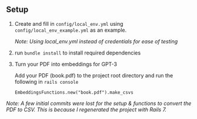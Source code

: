 ## Setup

1. Create and fill in `config/local_env.yml` using `config/local_env_example.yml` as an example.

   _Note: Using local_env.yml instead of credentials for ease of testing_

2. run `bundle install` to install required dependencies

3. Turn your PDF into embeddings for GPT-3

   Add your PDF (book.pdf) to the project root directory and run the following in `rails console`

   ```
   EmbeddingsFunctions.new("book.pdf").make_csvs
   ```

_Note: A few initial commits were lost for the setup & functions to convert the PDF to CSV. This is because I regenerated the project with Rails 7._
